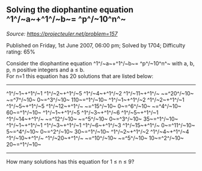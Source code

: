 Solving the diophantine equation ^1^/~a~+^1^/~b~= ^p^/~10^n^~
-------------------------------------------------------------

*Source: https://projecteuler.net/problem=157*

Published on Friday, 1st June 2007, 06:00 pm; Solved by 1704; Difficulty
rating: 65%

Consider the diophantine equation ^1^/~a~+^1^/~b~= ^p^/~10^n^~ with a,
b, p, n positive integers and a ≤ b.\
 For n=1 this equation has 20 solutions that are listed below:

  -------------- -------------- -------------- -------------- --------------
  ^1^/~1~+^1^/~1 ^1^/~2~+^1^/~5 ^1^/~4~+^1^/~2 ^1^/~11~+^1^/~
  ~=^20^/~10~    ~=^7^/~10~     0~=^3^/~10~    110~=^1^/~10~
  ^1^/~1~+^1^/~2 ^1^/~2~+^1^/~1 ^1^/~5~+^1^/~5 ^1^/~12~+^1^/~
  ~=^15^/~10~    0~=^6^/~10~    ~=^4^/~10~     60~=^1^/~10~
  ^1^/~1~+^1^/~5 ^1^/~3~+^1^/~6 ^1^/~5~+^1^/~1 ^1^/~14~+^1^/~
  ~=^12^/~10~    ~=^5^/~10~     0~=^3^/~10~    35~=^1^/~10~
  ^1^/~1~+^1^/~1 ^1^/~3~+^1^/~1 ^1^/~6~+^1^/~3 ^1^/~15~+^1^/~
  0~=^11^/~10~   5~=^4^/~10~    0~=^2^/~10~    30~=^1^/~10~
  ^1^/~2~+^1^/~2 ^1^/~4~+^1^/~4 ^1^/~10~+^1^/~ ^1^/~20~+^1^/~
  ~=^10^/~10~    ~=^5^/~10~     10~=^2^/~10~   20~=^1^/~10~
  -------------- -------------- -------------- -------------- --------------

How many solutions has this equation for 1 ≤ n ≤ 9?
